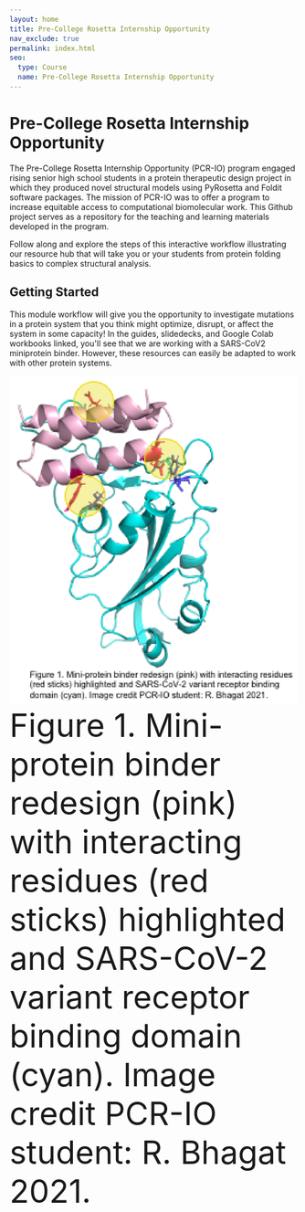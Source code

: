 ```yaml
---
layout: home
title: Pre-College Rosetta Internship Opportunity
nav_exclude: true
permalink: index.html
seo:
  type: Course
  name: Pre-College Rosetta Internship Opportunity
---
```

# Pre-College Rosetta Internship Opportunity
The Pre-College Rosetta Internship Opportunity (PCR-IO) program engaged rising senior high school students in a protein therapeutic design project in which they produced novel structural models using PyRosetta and Foldit software packages. The mission of PCR-IO was to offer a program to increase equitable access to computational biomolecular work. This Github project serves as a repository for the teaching and learning materials developed in the program.

Follow along and explore the steps of this interactive workflow illustrating our resource hub that will take you or your students from protein folding basics to complex structural analysis.


## Getting Started

This module workflow will give you the opportunity to investigate mutations in a protein system that you think might optimize, disrupt, or affect the system in some capacity! In the guides, slidedecks, and Google Colab workbooks linked, you'll see that we are working with a SARS-CoV2 miniprotein binder. However, these resources can easily be adapted to work with other protein systems.

![](minibinder-example.png)
<span style="font-size:4em">Figure 1. Mini-protein binder redesign (pink) with interacting residues (red sticks) highlighted and SARS-CoV-2 variant receptor binding domain (cyan). Image credit PCR-IO student: R. Bhagat 2021. </span>
